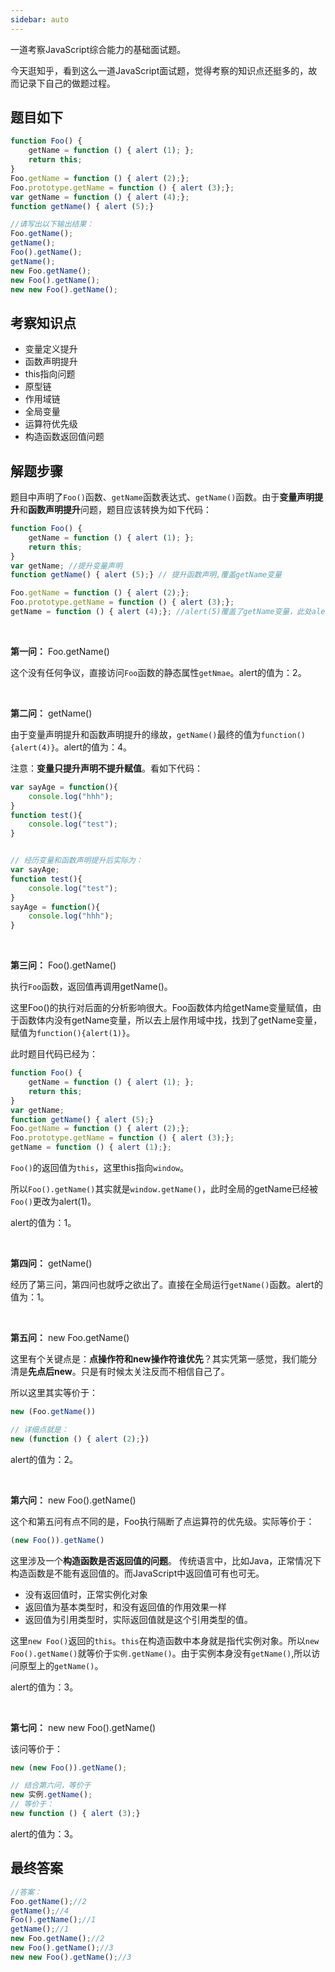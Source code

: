 ```yaml
---
sidebar: auto
---
```


<Hone>一道考察JavaScript综合能力的基础面试题。</Hone>

今天逛知乎，看到这么一道JavaScript面试题，觉得考察的知识点还挺多的，故而记录下自己的做题过程。

## 题目如下

```javascript
function Foo() {
    getName = function () { alert (1); };
    return this;
}
Foo.getName = function () { alert (2);};
Foo.prototype.getName = function () { alert (3);};
var getName = function () { alert (4);};
function getName() { alert (5);}

//请写出以下输出结果：
Foo.getName();
getName();
Foo().getName();
getName();
new Foo.getName();
new Foo().getName();
new new Foo().getName();
```

## 考察知识点

- 变量定义提升
- 函数声明提升
- this指向问题
- 原型链
- 作用域链
- 全局变量
- 运算符优先级
- 构造函数返回值问题

## 解题步骤

题目中声明了`Foo()`函数、`getName`函数表达式、`getName()`函数。由于**变量声明提升**和**函数声明提升**问题，题目应该转换为如下代码：

```javascript
function Foo() {
    getName = function () { alert (1); };
    return this;
}
var getName; //提升变量声明
function getName() { alert (5);} // 提升函数声明,覆盖getName变量

Foo.getName = function () { alert (2);};
Foo.prototype.getName = function () { alert (3);};
getName = function () { alert (4);}; //alert(5)覆盖了getName变量，此处alert(4)又覆盖了alert(5)
```

<br/>

**第一问：** Foo.getName()

这个没有任何争议，直接访问`Foo`函数的静态属性`getNmae`。alert的值为：2。

<br/>

**第二问：** getName()

由于变量声明提升和函数声明提升的缘故，`getName()`最终的值为`function(){alert(4)}`。alert的值为：4。

注意：**变量只提升声明不提升赋值**。看如下代码：

```javascript
var sayAge = function(){
    console.log("hhh");
}
function test(){
    console.log("test");
}


// 经历变量和函数声明提升后实际为：
var sayAge;
function test(){
    console.log("test");
}
sayAge = function(){
    console.log("hhh");
}
```
<br/>


**第三问：** Foo().getName()

执行`Foo`函数，返回值再调用getName()。

这里Foo()的执行对后面的分析影响很大。Foo函数体内给getName变量赋值，由于函数体内没有getName变量，所以去上层作用域中找，找到了getName变量，赋值为`function(){alert(1)}`。

此时题目代码已经为：

```javascript
function Foo() {
    getName = function () { alert (1); };
    return this;
}
var getName;
function getName() { alert (5);}
Foo.getName = function () { alert (2);};
Foo.prototype.getName = function () { alert (3);};
getName = function () { alert (1);};
```

`Foo()`的返回值为`this`，这里this指向`window`。

所以`Foo().getName()`其实就是`window.getName()`，此时全局的getName已经被`Foo()`更改为alert(1)。

alert的值为：1。

<br/>

**第四问：** getName()

经历了第三问，第四问也就呼之欲出了。直接在全局运行`getName()`函数。alert的值为：1。

<br/>

**第五问：** new Foo.getName()

这里有个关键点是：**点操作符和new操作符谁优先**？其实凭第一感觉，我们能分清是**先点后new**。只是有时候太关注反而不相信自己了。

所以这里其实等价于：

```javascript
new (Foo.getName()) 

// 详细点就是：
new (function () { alert (2);})
```

alert的值为：2。

<br/>

**第六问：** new Foo().getName()

这个和第五问有点不同的是，Foo执行隔断了点运算符的优先级。实际等价于：

```javascript
(new Foo()).getName()
```

这里涉及一个**构造函数是否返回值的问题**。
传统语言中，比如Java，正常情况下构造函数是不能有返回值的。而JavaScript中返回值可有也可无。

- 没有返回值时，正常实例化对象
- 返回值为基本类型时，和没有返回值的作用效果一样
- 返回值为引用类型时，实际返回值就是这个引用类型的值。

这里`new Foo()`返回的`this`。`this`在构造函数中本身就是指代实例对象。所以`new Foo().getName()`就等价于`实例.getName()`。由于实例本身没有`getName()`,所以访问原型上的`getName()`。

alert的值为：3。

<br/>

**第七问：** new new Foo().getName()

该问等价于：

```javascript
new (new Foo()).getName();

// 结合第六问，等价于
new 实例.getName();
// 等价于：
new function () { alert (3);}
```

alert的值为：3。



## 最终答案

```javascript
//答案：
Foo.getName();//2
getName();//4
Foo().getName();//1
getName();//1
new Foo.getName();//2
new Foo().getName();//3
new new Foo().getName();//3 
```
